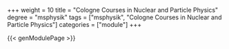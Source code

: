 +++
weight = 10
title = "Cologne Courses in Nuclear and Particle Physics"
degree = "msphysik"
tags = ["msphysik", "Cologne Courses in Nuclear and Particle Physics"]
categories = ["module"]
+++

{{< genModulePage >}}
